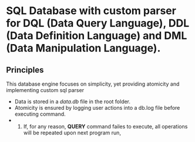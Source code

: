 # SQL Database with custom parser for DQL (Data Query Language), DDL (Data Definition Language) and DML (Data Manipulation Language).

## Principles
This database engine focuses on simplicity, yet providing atomicity and implementing custom sql parser
- Data is stored in a _data.db_ file in the root folder.
- Atomicity is ensured by logging user actions into a db.log file before executing command.
- 1. If, for any reason, __QUERY__ command failes to execute, all operations will be repeated upon next program run,
